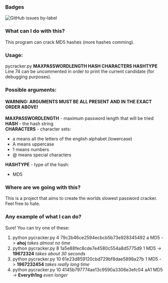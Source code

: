 ### Badges
![GitHub issues by-label](https://img.shields.io/github/issues-raw/satcom886/rugl/pycracker.svg)
### What can I do with this?
This program can crack MD5 hashes (more hashes comming).
### Usage:
pycracker.py **MAXPASSWORDLENGTH HASH CHARACTERS HASHTYPE**
Line 74 can be uncommented in order to print the current candidate (for debugging purposes).
### Possible arguments:
#### WARNING: ARGUMENTS MUST BE ALL PRESENT AND IN THE EXACT ORDER ABOVE!
**MAXPASSWORDLENGTH** - maximum password length that will be tried  
**HASH** - the hash string  
**CHARACTERS** - character sets:  
 * a means all the letters of the english alphabet (lowercase)
 * A means uppercase
 * 1 means numbers
 * @ means special characters
 
 **HASHTYPE** - type of the hash:
 * MD5

### Where are we going with this?
This is a project that aims to create the worlds slowest password cracker. Feel free to hate.

### Any example of what I can do?
Sure! You can try one of these:
1. python pycracker.py 4 79c2b46ce2594ecbcb5b73e928345492 a MD5 *->* **ahoj** *takes almost no time*
4. python pycracker.py 8 1a5e88fec8cde7e4580c554a8d5775d9 1 MD5 *->* **19672324** *takes about 30 seconds*
3. python pycracker.py 10 61e23d859120cbd729bf8dae5898a27b 1 MD5 *->* **1967232454** *takes really long time*
2. python pycracker.py 10 4145b797774ae13c9590a3306e3efc04 aA1 MD5 *->* **Everyth1ng** *even longer*